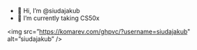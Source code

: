 - 👋 Hi, I’m @siudajakub
- 🌱 I’m currently taking CS50x


<img src=”https://komarev.com/ghpvc/?username=siudajakub" alt=”siudajakub” />

<!---
siudajakub/siudajakub is a ✨ special ✨ repository because its `README.md` (this file) appears on your GitHub profile.
You can click the Preview link to take a look at your changes.
--->
